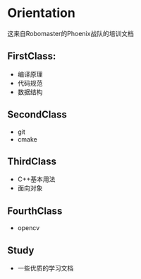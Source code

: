 # Orientation
这来自Robomaster的Phoenix战队的培训文档

## FirstClass:
+ 编译原理
+ 代码规范
+ 数据结构

## SecondClass
+ git
+ cmake

## ThirdClass
+ C++基本用法
+ 面向对象

## FourthClass
+ opencv

## Study
+ 一些优质的学习文档


